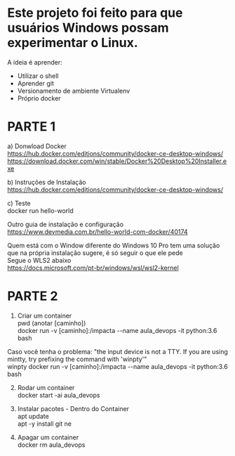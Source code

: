 # Este projeto foi feito para que usuários Windows possam experimentar o Linux.  
A ideia é aprender:  
- Utilizar o shell  
- Aprender git  
- Versionamento de ambiente Virtualenv  
- Próprio docker  

# PARTE 1  
  
a) Donwload Docker  
https://hub.docker.com/editions/community/docker-ce-desktop-windows/  
https://download.docker.com/win/stable/Docker%20Desktop%20Installer.exe  
  
b) Instruções de Instalação  
https://hub.docker.com/editions/community/docker-ce-desktop-windows/  
  
c) Teste  
docker run hello-world  
  
Outro guia de instalação e configuração  
https://www.devmedia.com.br/hello-world-com-docker/40174  
  
Quem está com o Window diferente do Windows 10 Pro tem uma solução que na própria instalação sugere, é só seguir o que ele pede  
Segue o WLS2 abaixo  
https://docs.microsoft.com/pt-br/windows/wsl/wsl2-kernel  
  
# PARTE 2  
1) Criar um container  
pwd (anotar [caminho])  
docker run -v [caminho]:/impacta --name aula_devops -it python:3.6 bash  

Caso você tenha o problema: "the input device is not a TTY.  If you are using mintty, try prefixing the command with 'winpty'"   
winpty docker run -v [caminho]:/impacta --name aula_devops -it python:3.6 bash  
  
2) Rodar um container  
docker start -ai aula_devops  
  
4) Instalar pacotes - Dentro do Container  
apt update  
apt -y install git ne  
  
5) Apagar um container  
docker rm aula_devops  


